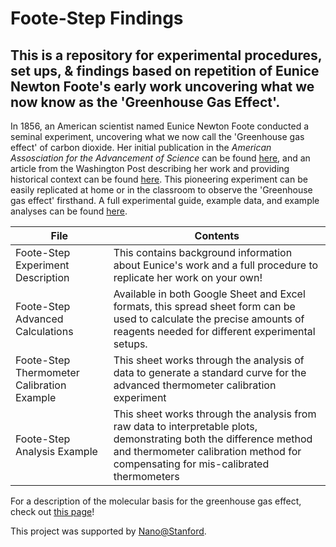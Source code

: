 # Foote-Step Findings
## This is a repository for experimental procedures, set ups, & findings based on repetition of Eunice Newton Foote's early work uncovering what we now know as the 'Greenhouse Gas Effect'. 

In 1856, an American scientist named Eunice Newton Foote conducted a seminal experiment, uncovering what we now call the 'Greenhouse gas effect' of carbon dioxide. Her initial publication in the *American Assosciation for the Advancement of Science* can be found [here](https://static1.squarespace.com/static/5a2614102278e77e59a04f26/t/5aa1c3cf419202b500c3b388/1520550865302/foote_circumstances-affecting-heat-suns-rays_1856.pdf), and an article from the Washington Post describing her work and providing historical context can be found [here](https://www.washingtonpost.com/history/2021/11/17/eunice-newton-foote-john-tyndall/). This pioneering experiment can be easily replicated at home or in the classroom to observe the 'Greenhouse gas effect' firsthand. A full experimental guide, example data, and example analyses can be found [here](https://drive.google.com/drive/folders/1jG9SnJfxXYrRZ0pTnO3tU6W8_VhzS1oJ?usp=sharing). 

| File                         | Contents |
| ---------------------------- | -------- |
| Foote-Step Experiment Description | This contains background information about Eunice's work and a full procedure to replicate her work on your own! |
| Foote-Step Advanced Calculations  | Available in both Google Sheet and Excel formats, this spread sheet form can be used to calculate the precise amounts of reagents needed for different experimental setups. |
| Foote-Step Thermometer Calibration Example | This sheet works through the analysis of data to generate a standard curve for the advanced thermometer calibration experiment | 
| Foote-Step Analysis Example | This sheet works through the analysis from raw data to interpretable plots, demonstrating both the difference method and thermometer calibration method for compensating for mis-calibrated thermometers |

For a description of the molecular basis for the greenhouse gas effect, check out [this page](https://www.nku.edu/~hicks/CHE%20120/The%20Greenhouse%20Effect%20alpha.htm)!

This project was supported by [Nano@Stanford](https://nanolabs.stanford.edu/).
